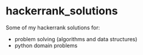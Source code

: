 # hackerrank_solutions
Some of my hackerrank solutions for:
* problem solving (algorithms and data structures)
* python domain problems
